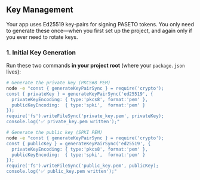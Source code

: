 ## Key Management

Your app uses Ed25519 key-pairs for signing PASETO tokens. You only need to generate these once—when you first set up the project, and again only if you ever need to rotate keys.

### 1. Initial Key Generation

Run these two commands **in your project root** (where your `package.json` lives):

```bash
# Generate the private key (PKCS#8 PEM)
node -e "const { generateKeyPairSync } = require('crypto');
const { privateKey } = generateKeyPairSync('ed25519', {
  privateKeyEncoding: { type:'pkcs8', format:'pem' },
  publicKeyEncoding:  { type:'spki',  format:'pem' }
});
require('fs').writeFileSync('private_key.pem', privateKey);
console.log('✅ private_key.pem written');"

# Generate the public key (SPKI PEM)
node -e "const { generateKeyPairSync } = require('crypto');
const { publicKey } = generateKeyPairSync('ed25519', {
  privateKeyEncoding: { type:'pkcs8', format:'pem' },
  publicKeyEncoding:  { type:'spki',  format:'pem' }
});
require('fs').writeFileSync('public_key.pem', publicKey);
console.log('✅ public_key.pem written');"
